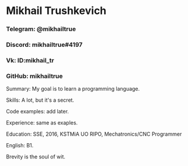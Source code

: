 # Mikhail Trushkevich

### Telegram: @mikhailtrue
### Discord:  mikhailtrue#4197
### Vk: ID:mikhail_tr
### GitHub: mikhailtrue

Summary: My goal is to learn a programming language.

Skills: A lot, but it's a secret.

Code examples: add later.

Experience: same as exaples. 

Education: SSE, 2016, KSTMiA UO RIPO, Mechatronics/CNC Programmer

English: B1.

Brevity is the soul of wit.
